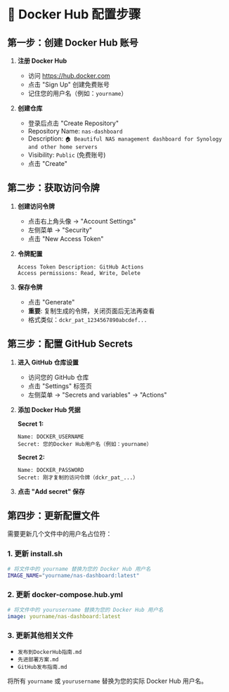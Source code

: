 # 🐳 Docker Hub 配置步骤

## 第一步：创建 Docker Hub 账号

1. **注册 Docker Hub**
   - 访问 https://hub.docker.com
   - 点击 "Sign Up" 创建免费账号
   - 记住您的用户名（例如：`yourname`）

2. **创建仓库**
   - 登录后点击 "Create Repository"
   - Repository Name: `nas-dashboard`
   - Description: `🏠 Beautiful NAS management dashboard for Synology and other home servers`
   - Visibility: `Public` (免费账号)
   - 点击 "Create"

## 第二步：获取访问令牌

1. **创建访问令牌**
   - 点击右上角头像 → "Account Settings"
   - 左侧菜单 → "Security"
   - 点击 "New Access Token"
   
2. **令牌配置**
   ```
   Access Token Description: GitHub Actions
   Access permissions: Read, Write, Delete
   ```
   
3. **保存令牌**
   - 点击 "Generate"
   - **重要**: 复制生成的令牌，关闭页面后无法再查看
   - 格式类似：`dckr_pat_1234567890abcdef...`

## 第三步：配置 GitHub Secrets

1. **进入 GitHub 仓库设置**
   - 访问您的 GitHub 仓库
   - 点击 "Settings" 标签页
   - 左侧菜单 → "Secrets and variables" → "Actions"

2. **添加 Docker Hub 凭据**
   
   **Secret 1:**
   ```
   Name: DOCKER_USERNAME
   Secret: 您的Docker Hub用户名（例如：yourname）
   ```
   
   **Secret 2:**
   ```
   Name: DOCKER_PASSWORD
   Secret: 刚才复制的访问令牌（dckr_pat_...）
   ```

3. **点击 "Add secret" 保存**

## 第四步：更新配置文件

需要更新几个文件中的用户名占位符：

### 1. 更新 install.sh
```bash
# 将文件中的 yourname 替换为您的 Docker Hub 用户名
IMAGE_NAME="yourname/nas-dashboard:latest"
```

### 2. 更新 docker-compose.hub.yml
```yaml
# 将文件中的 yourusername 替换为您的 Docker Hub 用户名
image: yourname/nas-dashboard:latest
```

### 3. 更新其他相关文件
- `发布到DockerHub指南.md`
- `先进部署方案.md`
- `GitHub发布指南.md`

将所有 `yourname` 或 `yourusername` 替换为您的实际 Docker Hub 用户名。